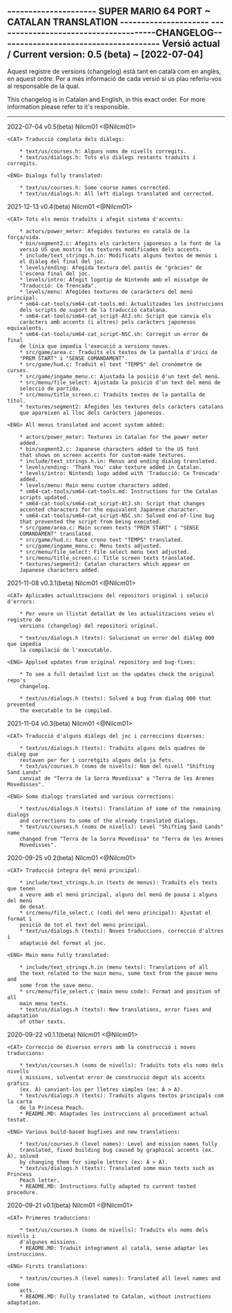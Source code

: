 --------------------- SUPER MARIO 64 PORT ~ CATALAN TRANSLATION ---------------------
--------------------------------------CHANGELOG--------------------------------------
Versió actual / Current version: 0.5 (beta) ~ [2022-07-04]
-------------------------------------------------------------------------------------

<CAT> Aquest registre de versions (changelog) està tant en català com en anglès, en
aquest ordre. Per a més informació de cada versió si us plau referiu-vos al
responsable de la qual.

<ENG> This changelog is in Catalan and English, in this exact order. For more
information please refer to it's responsible.

-------------------------------------------------------------------------------------
2022-07-04  v0.5(beta)  Nilcm01 <@Nilcm01>

    <CAT> Traducció completa dels diàlegs:

        * text/us/courses.h: Alguns noms de nivells corregits.
        * text/us/dialogs.h: Tots els diàlegs restants traduïts i corregits.
    
    <ENG> Dialogs fully translated:

        * text/us/courses.h: Some course names corrected.
        * text/us/dialogs.h: All left dialogs translated and corrected.

    

2021-12-13  v0.4(beta)  Nilcm01 <@Nilcm01>

    <CAT> Tots els menús traduïts i afegit sistema d'accents:

        * actors/power_meter: Afegides textures en català de la força/vida.
        * bin/segment2.c: Afegits els caràcters japonesos a la font de la
        versió US que mostra les textures modificades dels accents.
        * include/text_strings.h.in: Modificats alguns textos de menús i
        el diàleg del final del joc.
        * levels/ending: Afegida textura del pastís de "gràcies" de
        l'escena final del joc.
        * levels/intro: Afegit logotip de Nintendo amb el missatge de
        "Traducció: Ce Trencada".
        * levels/menu: Afegides textures de cararàcters del menú principal.
        * sm64-cat-tools/sm64-cat-tools.md: Actualitzades les instruccions
        dels scripts de suport de la traducció catalana.
        * sm64-cat-tools/sm64-cat_script-AtJ.sh: Script que canvia els
        caràcters amb accents (i altres) pels caràcters japonesos equivalents.
        * sm64-cat-tools/sm64-cat_script-NSC.sh: Corregit un error de final
        de línia que impedia l'execució a versions noves.
        * src/game/area.c: Traduïts els textos de la pantalla d'inici de
        "PREM START" i "SENSE COMANDAMENT".
        * src/game/hud.c: Traduït el text "TEMPS" del cronòmetre de curses.
        * src/game/ingame_menu.c: Ajustada la posició d'un text del menú.
        * src/menu/file_select: Ajustada la posició d'un text del menú de
        selecció de partida.
        * src/menu/title_screen.c: Traduïts textos de la pantalla de títol.
        * textures/segment2: Afegides les textures dels caràcters catalans
        que apareixen al lloc dels caràcters japonesos.
    
    <ENG> All menus translated and accent system added:

        * actors/power_meter: Textures in Catalan for the power meter
        added.
        * bin/segment2.c: Japanese characters added to the US font
        that shows on screen accents for custom-made textures.
        * include/text_strings.h.in: Menus and ending dialog translated.
        * levels/ending: 'Thank You' cake texture added in Catalan.
        * levels/intro: Nintendi logo added with 'Traducció: Ce Trencada'
        added.
        * levels/menu: Main menu custom characters added.
        * sm64-cat-tools/sm64-cat-tools.md: Instructions for the Catalan
        scripts updated.
        * sm64-cat-tools/sm64-cat_script-AtJ.sh: Script that changes
        accented characters for the equivalent Japanese character.
        * sm64-cat-tools/sm64-cat_script-NSC.sh: Solved end-of-line bug
        that prevented the script from being executed.
        * src/game/area.c: Main screen texts "PREM START" i "SENSE
        COMANDAMENT" translated.
        * src/game/hud.c: Race crono text "TEMPS" translated.
        * src/game/ingame_menu.c: Menu texts adjusted.
        * src/menu/file_select: File select menu text adjusted.
        * src/menu/title_screen.c: Title screen texts translated.
        * textures/segment2: Catalan characters which appear on
        Japanese characters added.

2021-11-08  v0.3.1(beta)  Nilcm01 <@Nilcm01>

    <CAT> Aplicades actualitzacions del repositori original i solució d'errors:

        * Per veure un llistat detallat de les actualitzacions veieu el registre de
        versions (changelog) del repositori original.

        * text/us/dialogs.h (texts): Solucionat un error del diàleg 000 que impedia
        la compilació de l'executable.
    
    <ENG> Applied updates from original repository and bug-fixes:

        * To see a full detailed list on the updates check the original repo's
        changelog.

        * text/us/dialogs.h (texts): Solved a bug from dialog 000 that prevented
        the executable to be compiled.

2021-11-04  v0.3(beta)  Nilcm01 <@Nilcm01>

    <CAT> Traducció d'alguns diàlegs del joc i correccions diverses:

        * text/us/dialogs.h (texts): Traduïts alguns dels quadres de diàleg que
        restaven per fer i corretgits alguns dels ja fets.
        * text/us/courses.h (noms de nivells): Nom del nivell "Shifting Sand Lands"
        canviat de "Terra de la Sorra Movedissa" a "Terra de les Arenes Movedisses".

    <ENG> Some dialogs translated and various corrections:

        * text/us/dialogs.h (texts): Translation of some of the remaining dialogs
        and corrections to some of the already translated dialogs.
        * text/us/courses.h (noms de nivells): Level "Shifting Sand Lands" name
        changed from "Terra de la Sorra Movedissa" to "Terra de les Arenes
        Movedisses".

2020-09-25  v0.2(beta)  Nilcm01  <@Nilcm01>

    <CAT> Traducció íntegra del menú principal:

        * include/text_strings.h.in (texts de menus): Traduïts els texts que tenen
        a veure amb el menú principal, alguns del menú de pausa i alguns del menú
        de desat.
        * src/menu/file_select.c (codi del menu principal): Ajustat el format i
        posició de tot el text del menú principal.
        * text/us/dialogs.h (texts): Noves traduccions, correcció d'altres i
        adaptació del format al joc.

    <ENG> Main menu fully translated:

        * include/text_strings.h.in (menu texts): Translations of all
        the text related to the main menu, some text from the pause menu and
        some from the save menu.
        * src/menu/file_select.c (main menu code): Format and position of all
        main menu texts.
        * text/us/dialogs.h (texts): New translations, error fixes and adaptation
        of other texts.


2020-09-22  v0.1.1(beta)  Nilcm01  <@Nilcm01>  

    <CAT> Correcció de diversos errors amb la construcció i noves traduccions:

        * text/us/courses.h (noms de nivells): Traduïts tots els noms dels nivells
        i missions, solventat error de construcció degut als accents gràfics
        (ex. À) canviant-los per lletres simples (ex: À > A).
        * text/us/dialogs.h (texts): Traduïts alguns textos principals com la carta
        de la Princesa Peach.
        * README.MD: Adaptades les instruccions al procediment actual testat.

    <ENG> Various build-based bugfixes and new translations:

        * text/us/courses.h (level names): Level and mission names fully
        translated, fixed building bug caused by graphical accents (ex. À), solved
        by changing them for simple letters (ex: À > A).
        * text/us/dialogs.h (texts): Translated some main texts such as Princess
        Peach letter.
        * README.MD: Instructions fully adapted to current tested procedure.


2020-09-21  v0.1(beta)  Nilcm01  <@Nilcm01>

    <CAT> Primeres traduccions:

        * text/us/courses.h (noms de nivells): Traduïts els noms dels nivells i
        d'algunes missions.
        * README.MD: Traduït íntegrament al català, sense adaptar les instruccions.

    <ENG> Firsts translations:

        * text/us/courses.h (level names): Translated all level names and some
        acts.
        * README.MD: Fully translated to Catalan, without instructions adaptation.
